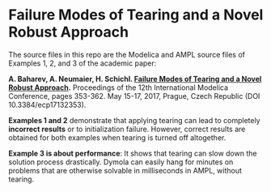 # Failure Modes of Tearing and a Novel Robust Approach

The source files in this repo are the Modelica and AMPL source files 
of Examples 1, 2, and 3 of the academic paper:

**A. Baharev, A. Neumaier, H. Schichl. [Failure Modes of Tearing and a Novel Robust Approach](https://github.com/baharev/failure-modes-of-tearing/blob/master/failure_modes_of_tearing.pdf).** Proceedings of the 12th International Modelica Conference, pages 353-362. May 15-17, 2017, Prague, Czech Republic (DOI 10.3384/ecp17132353).

**Examples 1 and 2** demonstrate that applying tearing can lead to 
completely **incorrect results** or to initialization failure. However, 
correct results are obtained for both examples when tearing is turned 
off altogether. 

**Example 3 is about performance**: It shows that tearing can slow down 
the solution process drastically. Dymola can easily hang for minutes on 
problems that are otherwise solvable in milliseconds in AMPL, without
tearing.

